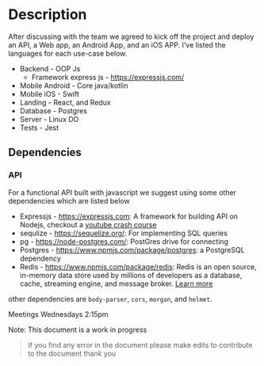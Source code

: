 # Description 
After discussing with the team we agreed to kick off the project and deploy an API, a Web app, an Android App, and an iOS APP. I've listed the languages for each use-case below.

* Backend - OOP Js 
  * Framework express js - https://expressjs.com/
* Mobile Android - Core java/kotlin
* Mobile iOS - Swift
* Landing - React, and Redux
* Database - Postgres
* Server - Linux DO
* Tests - Jest

## Dependencies
### API
For a functional API built with javascript we suggest using some other dependencies which are listed below
* Expressjs - https://expressjs.com: A framework for building API on Nodejs, checkout a [youtube crash course](https://www.youtube.com/watch?v=L72fhGm1tfE)
* sequlize - https://sequelize.org/: For implementing SQL queries
* pg - https://node-postgres.com/: PostGres drive for connecting
* Postgres - https://www.npmjs.com/package/postgres: a PostgreSQL dependency
* Redis - https://www.npmjs.com/package/redis: Redis is an open source, in-memory data store used by millions of developers as a database, cache, streaming engine, and message broker. [Learn more](https://redis.io/)

other dependencies are `body-parser`, `cors`, `morgan`, and `helmet`.


Meetings
Wednesdays 2:15pm


Note: 
This document is a work in progress
> If you find any error in the document please make edits to contribute to the document thank you

